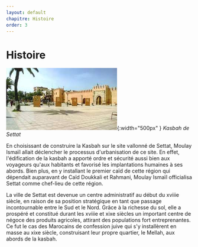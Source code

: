 ```yaml
---
layout: default
chapitre: Histoire
order: 3
---
```


# Histoire
![Histoire](./images/téléchargement.jpg){:width="500px" }
*Kasbah de Settat*


En choisissant de construire la Kasbah sur le site vallonné de Settat, Moulay Ismaïl allait déclencher le processus d'urbanisation de ce site. En effet, l'édification de la kasbah a apporté ordre et sécurité aussi bien aux voyageurs qu'aux habitants et favorisé les implantations humaines à ses abords. Bien plus, en y installant le premier caïd de cette région qui dépendait auparavant de Caïd Doukkali et Rahmani, Moulay Ismaïl officialisa Settat comme chef-lieu de cette région.

La ville de Settat est devenue un centre administratif au début du xviiie siècle, en raison de sa position stratégique en tant que passage incontournable entre le Sud et le Nord. Grâce à la richesse du sol, elle a prospéré et constitué durant les xviiie et xixe siècles un important centre de négoce des produits agricoles, attirant des populations fort entreprenantes. Ce fut le cas des Marocains de confession juive qui s'y installèrent en masse au xixe siècle, construisant leur propre quartier, le Mellah, aux abords de la kasbah.

<!-- new slide -->
